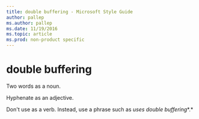 ```yaml
---
title: double buffering - Microsoft Style Guide
author: pallep
ms.author: pallep
ms.date: 11/19/2016
ms.topic: article
ms.prod: non-product specific
---
```


# double buffering

Two words as a noun. 

Hyphenate as an adjective. 

Don't use as a verb. Instead, use a phrase such as *uses double buffering**.*
